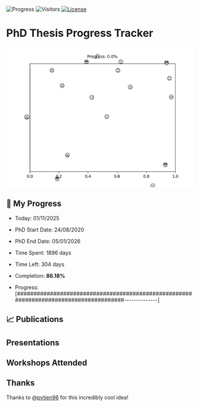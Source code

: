 ![Progress](https://img.shields.io/badge/Progress-86.18%25-36a657?style=flat-square)
![Visitors](https://api.visitorbadge.io/api/combined?path=https%3A%2F%2Fgithub.com%2Fpvtien96%2FPhD_Thesis_Tracker&label=Views&labelColor=%2337d67a&countColor=%23ff8a65&style=flat-square)
[![License](https://img.shields.io/badge/License-Apache_2.0-blue.svg)](https://opensource.org/licenses/Apache-2.0)

# PhD Thesis Progress Tracker

<td style="width: 10%; padding: 10px; border: none;">
      <img src="progress.gif" alt="Progress" style="height: 10%">
</td>

## :calendar: My Progress

- Today: 01/11/2025
- PhD Start Date: 24/08/2020
- PhD End Date: 05/01/2026

- Time Spent: 1896 days
- Time Left: 304 days
- Completion: <b>86.18%</b>
- Progress: [######################################################################################--------------]

## 📈 Publications

## Presentations

## Workshops Attended

## Thanks

Thanks to [@pvtien96](https://github.com/pvtien96) for this incredibly cool idea!
